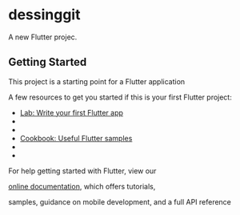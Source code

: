 
# dessinggit

A new Flutter projec. 

## Getting Started 

This project is a starting point for a Flutter application

A few resources to get you started if this is your first Flutter project:

- [Lab: Write your first Flutter app](https://flutter.dev/docs/get-started/codelab)
- 
- 
- [Cookbook: Useful Flutter samples](https://flutter.dev/docs/cookbook)
- 
-
For help getting started with Flutter, view our

[online documentation](https://flutter.dev/docs), which offers tutorials,

samples, guidance on mobile development, and a full API reference


